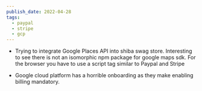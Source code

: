 ```yaml
---
publish_date: 2022-04-28
tags:
  - paypal
  - stripe
  - gcp
---
```

- Trying to integrate Google Places API into shiba swag store. Interesting to see there is not an isomorphic npm package for google maps sdk. For the browser you have to use a script tag similar to Paypal and Stripe

- Google cloud platform has a horrible onboarding as they make enabling billing mandatory.
